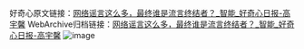 好奇心原文链接：[网络谣言这么多，最终谁是流言终结者？_智能_好奇心日报-高宇馨](https://www.qdaily.com/articles/2620.html)
WebArchive归档链接：[网络谣言这么多，最终谁是流言终结者？_智能_好奇心日报-高宇馨](http://web.archive.org/web/20180413213237/http://www.qdaily.com:80/articles/2620.html)
![image](http://ww3.sinaimg.cn/large/007d5XDply1g3v6alxshxj30u035t7wh)